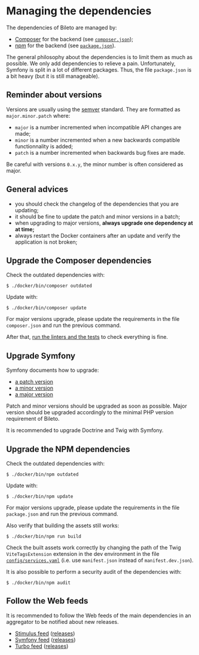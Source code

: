 # Managing the dependencies

The dependencies of Bileto are managed by:

- [Composer](https://getcomposer.org/) for the backend (see [`composer.json`](/composer.json));
- [npm](https://www.npmjs.com/) for the backend (see [`package.json`](/package.json)).

The general philosophy about the dependencies is to limit them as much as possible.
We only add dependencies to relieve a pain.
Unfortunately, Symfony is split in a lot of different packages.
Thus, the file `package.json` is a bit heavy (but it is still manageable).

## Reminder about versions

Versions are usually using the [semver](https://semver.org) standard.
They are formatted as `major.minor.patch` where:

- `major` is a number incremented when incompatible API changes are made;
- `minor` is a number incremented when a new backwards compatible functionnality is added;
- `patch` is a number incremented when backwards bug fixes are made.

Be careful with versions `0.x.y`, the minor number is often considered as major.

## General advices

- you should check the changelog of the dependencies that you are updating;
- it should be fine to update the patch and minor versions in a batch;
- when upgrading to major versions, **always upgrade one dependency at at time;**
- always restart the Docker containers after an update and verify the application is not broken;

## Upgrade the Composer dependencies

Check the outdated dependencies with:

```console
$ ./docker/bin/composer outdated
```

Update with:

```console
$ ./docker/bin/composer update
```

For major versions upgrade, please update the requirements in the file `composer.json` and run the previous command.

After that, [run the linters and the tests](/docs/developers/tests.md) to check everything is fine.

## Upgrade Symfony

Symfony documents how to upgrade:

- [a patch version](https://symfony.com/doc/current/setup/upgrade_patch.html)
- [a minor version](https://symfony.com/doc/current/setup/upgrade_minor.html)
- [a major version](https://symfony.com/doc/current/setup/upgrade_major.html)

Patch and minor versions should be upgraded as soon as possible.
Major version should be upgraded accordingly to the minimal PHP version requirement of Bileto.

It is recommended to upgrade Doctrine and Twig with Symfony.

## Upgrade the NPM dependencies

Check the outdated dependencies with:

```console
$ ./docker/bin/npm outdated
```

Update with:

```console
$ ./docker/bin/npm update
```

For major versions upgrade, please update the requirements in the file `package.json` and run the previous command.

Also verify that building the assets still works:

```console
$ ./docker/bin/npm run build
```

Check the built assets work correctly by changing the path of the Twig `ViteTagsExtension` extension in the dev environment in the file [`config/services.yaml`](/config/services.yaml) (i.e. use `manifest.json` instead of `manifest.dev.json`).

It is also possible to perform a security audit of the dependencies with:

```console
$ ./docker/bin/npm audit
```

## Follow the Web feeds

It is recommended to follow the Web feeds of the main dependencies in an aggregator to be notified about new releases.

- [Stimulus feed](https://github.com/hotwired/stimulus/releases.atom) ([releases](https://github.com/hotwired/stimulus/releases))
- [Symfony feed](https://github.com/symfony/symfony/releases.atom) ([releases](https://github.com/symfony/symfony/releases))
- [Turbo feed](https://github.com/hotwired/turbo/releases.atom) ([releases](https://github.com/hotwired/turbo/releases))
